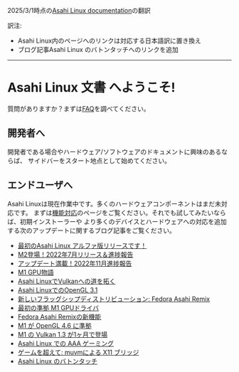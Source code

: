 2025/3/1時点の[Asahi Linux documentation](https://github.com/AsahiLinux/docs/blob/main/docs/index.md)の翻訳

訳注:
- Asahi Linux内のページへのリンクは対応する日本語訳に置き換え
- ブログ記事Asahi Linux のバトンタッチへのリンクを追加

---

# Asahi Linux 文書 へようこそ!

質問がありますか？まずは[FAQ](FAQ.md)を調べてください。

## 開発者へ
開発者である場合やハードウェア/ソフトウェアのドキュメントに興味のあるならば、
サイドバーをスタート地点として始めてください。

## エンドユーザへ
Asahi Linuxは現在作業中です。多くのハードウェアコンポーネントはまだ未対応です。
まずは[機能対応](Feature-Support.md)のページをご覧ください。それでも試してみたいならば、初期インストーラーや
より多くのデバイスとハードウェアへの対応を追加する次のアップデートに関するブログ記事をご覧ください。

* [最初のAsahi Linux アルファ版リリースです！](https://github.com/asfdrwe/asahi-linux-translations/blob/main/PROGRESS202203.md)
* [M2登場！2022年7月リリース＆進捗報告](https://github.com/asfdrwe/asahi-linux-translations/blob/main/PROGRESS202207.md)
* [アップデート満載！2022年11月進捗報告](https://github.com/asfdrwe/asahi-linux-translations/blob/main/PROGRESS202211.md)
* [M1 GPU物語](https://github.com/asfdrwe/asahi-linux-translations/blob/main/GPU202211.md)
* [Asahi LinuxでVulkanへの道を拓く](https://github.com/asfdrwe/asahi-linux-translations/blob/main/GPU202303.md)
* [Asahi LinuxでのOpenGL 3.1](https://github.com/asfdrwe/asahi-linux-translations/blob/main/GPU202306.md)
* [新しいフラッグシップディストリビューション: Fedora Asahi Remix](https://github.com/asfdrwe/asahi-linux-translations/blob/main/PROGRESS202308.md)
* [最初の準拠 M1 GPUドライバ](https://github.com/asfdrwe/asahi-linux-translations/blob/main/GPU202308.md)
* [Fedora Asahi Remixの新機能](https://github.com/asfdrwe/asahi-linux-translations/blob/main/PROGRESS202401.md)
* [M1 が OpenGL 4.6 に準拠](https://github.com/asfdrwe/asahi-linux-translations/blob/main/PROGRESS202402.md)
* [M1 の Vulkan 1.3 が1ヶ月で登場](https://github.com/asfdrwe/asahi-linux-translations/blob/main/PROGRESS202406.md)
* [Asahi Linux での AAA ゲーミング](https://github.com/asfdrwe/asahi-linux-translations/blob/main/PROGRESS202410.md)
* [ゲームを超えて: muvmによる X11 ブリッジ](https://github.com/asfdrwe/asahi-linux-translations/blob/main/PROGRESS202412.md)
* [Asahi Linux のバトンタッチ](https://github.com/asfdrwe/asahi-linux-translations/blob/main/PROGRESS202502.md)
